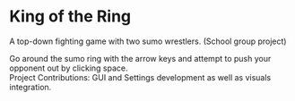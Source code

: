 # King of the Ring
A top-down fighting game with two sumo wrestlers. (School group project)

Go around the sumo ring with the arrow keys and attempt to push your opponent out by clicking space.  
Project Contributions: GUI and Settings development as well as visuals integration.
